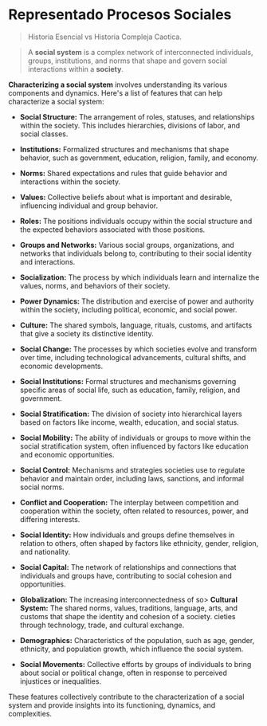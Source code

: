 # Representado Procesos Sociales

> Historia Esencial vs Historia Compleja Caotica.

> A **social system** is a complex network of interconnected individuals, groups, institutions, and norms that shape and govern social interactions within a **society**.

**Characterizing a social system** involves understanding its various components and dynamics. Here's a list of features that can help characterize a social system:

- **Social Structure:** The arrangement of roles, statuses, and relationships within the society. This includes hierarchies, divisions of labor, and social classes.

- **Institutions:** Formalized structures and mechanisms that shape behavior, such as government, education, religion, family, and economy.

- **Norms:** Shared expectations and rules that guide behavior and interactions within the society.

- **Values:** Collective beliefs about what is important and desirable, influencing individual and group behavior.

- **Roles:** The positions individuals occupy within the social structure and the expected behaviors associated with those positions.

- **Groups and Networks:** Various social groups, organizations, and networks that individuals belong to, contributing to their social identity and interactions.

- **Socialization:** The process by which individuals learn and internalize the values, norms, and behaviors of their society.

- **Power Dynamics:** The distribution and exercise of power and authority within the society, including political, economic, and social power.

- **Culture:** The shared symbols, language, rituals, customs, and artifacts that give a society its distinctive identity.

- **Social Change:** The processes by which societies evolve and transform over time, including technological advancements, cultural shifts, and economic developments.

- **Social Institutions:** Formal structures and mechanisms governing specific areas of social life, such as education, family, religion, and government.

- **Social Stratification:** The division of society into hierarchical layers based on factors like income, wealth, education, and social status.

- **Social Mobility:** The ability of individuals or groups to move within the social stratification system, often influenced by factors like education and economic opportunities.

- **Social Control:** Mechanisms and strategies societies use to regulate behavior and maintain order, including laws, sanctions, and informal social norms.

- **Conflict and Cooperation:** The interplay between competition and cooperation within the society, often related to resources, power, and differing interests.

- **Social Identity:** How individuals and groups define themselves in relation to others, often shaped by factors like ethnicity, gender, religion, and nationality.

- **Social Capital:** The network of relationships and connections that individuals and groups have, contributing to social cohesion and opportunities.

- **Globalization:** The increasing interconnectedness of so> **Cultural System:**  The shared norms, values, traditions, language, arts, and customs that shape the identity and cohesion of a society.
cieties through technology, trade, and cultural exchange.

- **Demographics:** Characteristics of the population, such as age, gender, ethnicity, and population growth, which influence the social system.

- **Social Movements:** Collective efforts by groups of individuals to bring about social or political change, often in response to perceived injustices or inequalities.

These features collectively contribute to the characterization of a social system and provide insights into its functioning, dynamics, and complexities.
